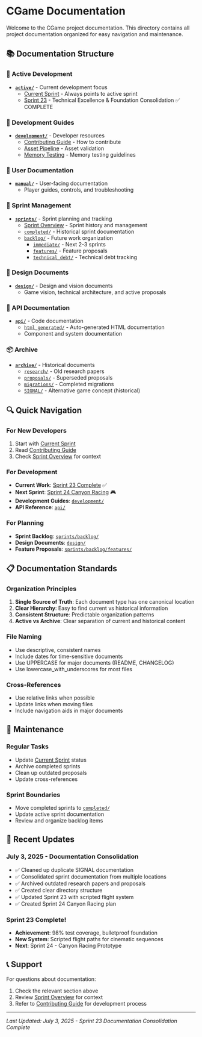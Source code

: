 # CGame Documentation

Welcome to the CGame project documentation. This directory contains all project documentation organized for easy navigation and maintenance.

## 📚 Documentation Structure

### 🎯 Active Development
- **[`active/`](active/)** - Current development focus
  - [Current Sprint](active/CURRENT_SPRINT.md) - Always points to active sprint
  - [Sprint 23](active/sprint_23/) - Technical Excellence & Foundation Consolidation ✅ COMPLETE

### 🔧 Development Guides
- **[`development/`](development/)** - Developer resources
  - [Contributing Guide](development/CONTRIBUTING.md) - How to contribute
  - [Asset Pipeline](development/ASSET_PIPELINE_VALIDATION.md) - Asset validation
  - [Memory Testing](development/MEMORY_TESTING.md) - Memory testing guidelines

### 📖 User Documentation
- **[`manual/`](manual/)** - User-facing documentation
  - Player guides, controls, and troubleshooting

### 🏃 Sprint Management
- **[`sprints/`](sprints/)** - Sprint planning and tracking
  - [Sprint Overview](sprints/README.md) - Sprint history and management
  - [`completed/`](sprints/completed/) - Historical sprint documentation
  - [`backlog/`](sprints/backlog/) - Future work organization
    - [`immediate/`](sprints/backlog/immediate/) - Next 2-3 sprints
    - [`features/`](sprints/backlog/features/) - Feature proposals
    - [`technical_debt/`](sprints/backlog/technical_debt/) - Technical debt tracking

### 🎨 Design Documents
- **[`design/`](design/)** - Design and vision documents
  - Game vision, technical architecture, and active proposals

### 🔧 API Documentation
- **[`api/`](api/)** - Code documentation
  - [`html_generated/`](api/html_generated/) - Auto-generated HTML documentation
  - Component and system documentation

### 📦 Archive
- **[`archive/`](archive/)** - Historical documents
  - [`research/`](archive/research/) - Old research papers
  - [`proposals/`](archive/proposals/) - Superseded proposals
  - [`migrations/`](archive/migrations/) - Completed migrations
  - [`SIGNAL/`](archive/SIGNAL/) - Alternative game concept (historical)

## 🔍 Quick Navigation

### For New Developers
1. Start with [Current Sprint](active/CURRENT_SPRINT.md)
2. Read [Contributing Guide](development/CONTRIBUTING.md)
3. Check [Sprint Overview](sprints/README.md) for context

### For Development
- **Current Work**: [Sprint 23 Complete](active/sprint_23/) ✅
- **Next Sprint**: [Sprint 24 Canyon Racing](sprints/backlog/SPRINT_24_CANYON_RACING.md) 🎮
- **Development Guides**: [`development/`](development/)
- **API Reference**: [`api/`](api/)

### For Planning
- **Sprint Backlog**: [`sprints/backlog/`](sprints/backlog/)
- **Design Documents**: [`design/`](design/)
- **Feature Proposals**: [`sprints/backlog/features/`](sprints/backlog/features/)

## 📋 Documentation Standards

### Organization Principles
1. **Single Source of Truth**: Each document type has one canonical location
2. **Clear Hierarchy**: Easy to find current vs historical information
3. **Consistent Structure**: Predictable organization patterns
4. **Active vs Archive**: Clear separation of current and historical content

### File Naming
- Use descriptive, consistent names
- Include dates for time-sensitive documents
- Use UPPERCASE for major documents (README, CHANGELOG)
- Use lowercase_with_underscores for most files

### Cross-References
- Use relative links when possible
- Update links when moving files
- Include navigation aids in major documents

## 🔄 Maintenance

### Regular Tasks
- Update [Current Sprint](active/CURRENT_SPRINT.md) status
- Archive completed sprints
- Clean up outdated proposals
- Update cross-references

### Sprint Boundaries
- Move completed sprints to [`completed/`](sprints/completed/)
- Update active sprint documentation
- Review and organize backlog items

## 🚀 Recent Updates

### July 3, 2025 - Documentation Consolidation
- ✅ Cleaned up duplicate SIGNAL documentation
- ✅ Consolidated sprint documentation from multiple locations
- ✅ Archived outdated research papers and proposals
- ✅ Created clear directory structure
- ✅ Updated Sprint 23 with scripted flight system
- ✅ Created Sprint 24 Canyon Racing plan

### Sprint 23 Complete! 
- **Achievement**: 98% test coverage, bulletproof foundation
- **New System**: Scripted flight paths for cinematic sequences
- **Next**: Sprint 24 - Canyon Racing Prototype

## 📞 Support

For questions about documentation:
1. Check the relevant section above
2. Review [Sprint Overview](sprints/README.md) for context
3. Refer to [Contributing Guide](development/CONTRIBUTING.md) for development process

---

*Last Updated: July 3, 2025 - Sprint 23 Documentation Consolidation Complete*